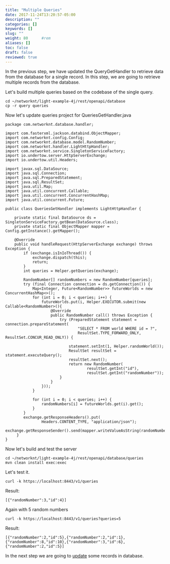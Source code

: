```yaml
---
title: "Multiple Queries"
date: 2017-11-24T13:20:57-05:00
description: ""
categories: []
keywords: []
slug: ""
weight: 80      #rem
aliases: []
toc: false
draft: false
reviewed: true
---
```


In the previous step, we have updated the QueryGetHandler to retrieve data from the database for a single record. In this step, we are going to retrieve multiple records from the database. 

Let's build multiple queries based on the codebase of the single query.

```
cd ~/networknt/light-example-4j/rest/openapi/database
cp -r query queries
```

Now let's update queries project for QueriesGetHandler.java

```
package com.networknt.database.handler;

import com.fasterxml.jackson.databind.ObjectMapper;
import com.networknt.config.Config;
import com.networknt.database.model.RandomNumber;
import com.networknt.handler.LightHttpHandler;
import com.networknt.service.SingletonServiceFactory;
import io.undertow.server.HttpServerExchange;
import io.undertow.util.Headers;

import javax.sql.DataSource;
import java.sql.Connection;
import java.sql.PreparedStatement;
import java.sql.ResultSet;
import java.util.Map;
import java.util.concurrent.Callable;
import java.util.concurrent.ConcurrentHashMap;
import java.util.concurrent.Future;

public class QueriesGetHandler implements LightHttpHandler {

    private static final DataSource ds = SingletonServiceFactory.getBean(DataSource.class);
    private static final ObjectMapper mapper = Config.getInstance().getMapper();

    @Override
    public void handleRequest(HttpServerExchange exchange) throws Exception {
        if (exchange.isInIoThread()) {
            exchange.dispatch(this);
            return;
        }
        int queries = Helper.getQueries(exchange);

        RandomNumber[] randomNumbers = new RandomNumber[queries];
        try (final Connection connection = ds.getConnection()) {
            Map<Integer, Future<RandomNumber>> futureWorlds = new ConcurrentHashMap<>();
            for (int i = 0; i < queries; i++) {
                futureWorlds.put(i, Helper.EXECUTOR.submit(new Callable<RandomNumber>(){
                    @Override
                    public RandomNumber call() throws Exception {
                        try (PreparedStatement statement = connection.prepareStatement(
                                "SELECT * FROM world WHERE id = ?",
                                ResultSet.TYPE_FORWARD_ONLY, ResultSet.CONCUR_READ_ONLY)) {

                            statement.setInt(1, Helper.randomWorld());
                            ResultSet resultSet = statement.executeQuery();
                            resultSet.next();
                            return new RandomNumber(
                                    resultSet.getInt("id"),
                                    resultSet.getInt("randomNumber"));
                        }
                    }
                }));
            }

            for (int i = 0; i < queries; i++) {
                randomNumbers[i] = futureWorlds.get(i).get();
            }
        }
        exchange.getResponseHeaders().put(
                Headers.CONTENT_TYPE, "application/json");
        exchange.getResponseSender().send(mapper.writeValueAsString(randomNumbers));
     }
}

```

Now let's build and test the server

```
cd ~/networknt/light-example-4j/rest/openapi/database/queries
mvn clean install exec:exec
```

Let's test it.

```
curl -k https://localhost:8443/v1/queries
```

Result:

```
[{"randomNumber":3,"id":4}]
```

Again with 5 random numbers

```
curl -k https://localhost:8443/v1/queries?queries=5
```
Result: 

```
[{"randomNumber":2,"id":5},{"randomNumber":2,"id":1},{"randomNumber":8,"id":10},{"randomNumber":3,"id":6},{"randomNumber":2,"id":5}]
```

In the next step we are going to [update][] some records in database. 

[update]: /tutorial/rest/openapi/database/multiple-updates/